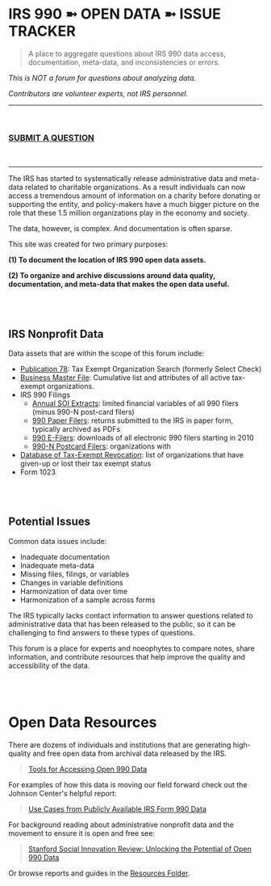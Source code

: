 # IRS 990 ➼ OPEN DATA ➼ ISSUE TRACKER



> A place to aggregate questions about IRS 990 data access, documentation, meta-data, and inconsistencies or errors. 

*This is NOT a forum for questions about analyzing data.*  

*Contributors are volunteer experts, not IRS personnel.*  

<hr>
<br>

### [SUBMIT A QUESTION](https://github.com/Nonprofit-Open-Data-Collective/irs-990-data-issue-tracker/issues/new/choose)

<br>
<hr>


The IRS has started to systematically release administrative data and meta-data related to charitable organizations. As a result individuals can now access a tremendous amount of information on a charity before donating or supporting the entity, and policy-makers have a much bigger picture on the role that these 1.5 million organizations play in the economy and society. 

The data, however, is complex. And documentation is often sparse. 

This site was created for two primary purposes: 

**(1) To document the location of IRS 990 open data assets.**  

**(2) To organize and archive discussions around data quality, documentation, and meta-data that makes the open data useful.**   


<br>
<br>


## IRS Nonprofit Data

Data assets that are within the scope of this forum include: 

* [Publication 78](https://github.com/Nonprofit-Open-Data-Collective/irs-current-exempt-orgs-database/blob/master/README.md):  Tax Exempt Organization Search (formerly Select Check)
* [Business Master File](https://github.com/Nonprofit-Open-Data-Collective/irs-exempt-org-business-master-file/blob/master/README.md): Cumulative list and attributes of all active tax-exempt organizations.    
* IRS 990 Filings 
  - [Annual SOI Extracts](https://github.com/Nonprofit-Open-Data-Collective/irs-990-statistics-of-income-extracts/blob/master/README.md): limited financial variables of all 990 filers (minus 990-N post-card filers)
  - [990 Paper Filers](https://www.irs.gov/charities-non-profits/copies-of-eo-returns-available): returns submitted to the IRS in paper form, typically archived as PDFs  
  - [990 E-Filers](https://www.irs.gov/newsroom/irs-makes-electronically-filed-form-990-data-available-in-new-format): downloads of all electronic 990 filers starting in 2010 
  - [990-N Postcard Filers](https://github.com/Nonprofit-Open-Data-Collective/irs-990n-postcard-filers/blob/master/README.md): organizations with 
* [Database of Tax-Exempt Revocation](https://github.com/Nonprofit-Open-Data-Collective/irs-revoked-exempt-orgs/blob/master/README.md): list of organizations that have given-up or lost their tax exempt status
* Form 1023 

<br>
<br>

## Potential Issues 

Common data issues include: 

* Inadequate documentation 
* Inadequate meta-data  
* Missing files, filings, or variables  
* Changes in variable definitions   
* Harmonization of data over time  
* Harmonization of a sample across forms  

The IRS typically lacks contact information to answer questions related to administrative data that has been released to the public, so it can be challenging to find answers to these types of questions. 

This forum is a place for experts and noeophytes to compare notes, share information, and contribute resources that help improve the quality and accessibility of the data. 

<br>
<br>


# Open Data Resources

There are dozens of individuals and institutions that are generating high-quality and free open data from archival data released by the IRS. 

> [Tools for Accessing Open 990 Data](https://github.com/Nonprofit-Open-Data-Collective/irs-990-data-issue-tracker/raw/master/resources/psi-open%20990-data_catalog-2022.pdf)

For examples of how this data is moving our field forward check out the Johnson Center's helpful report: 

> [Use Cases from Publicly Available IRS Form 990 Data](https://johnsoncenter.org/resource/use-cases-from-publicly-available-990-data/) 

For background reading about administrative nonprofit data and the movement to ensure it is open and free see: 

> [Stanford Social Innovation Review: Unlocking the Potential of Open 990 Data](https://ssir.org/articles/entry/unlocking_the_potential_of_open_990_data#) 

Or browse reports and guides in the [Resources Folder](https://github.com/Nonprofit-Open-Data-Collective/irs-990-data-issue-tracker/tree/master/resources). 












